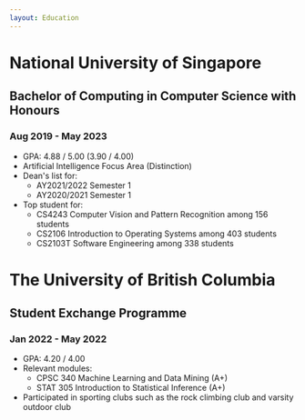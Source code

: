 ```yaml
---
layout: Education
---
```


# National University of Singapore

## Bachelor of Computing in Computer Science with Honours

### Aug 2019 - May 2023

- GPA: 4.88 / 5.00 (3.90 / 4.00)
- Artificial Intelligence Focus Area (Distinction)
- Dean's list for:
	- AY2021/2022 Semester 1
	- AY2020/2021 Semester 1
- Top student for:
	- CS4243 Computer Vision and Pattern Recognition among 156 students
	- CS2106 Introduction to Operating Systems among 403 students
	- CS2103T Software Engineering among 338 students

# The University of British Columbia

## Student Exchange Programme

### Jan 2022 - May 2022

- GPA: 4.20 / 4.00
- Relevant modules:
	- CPSC 340 Machine Learning and Data Mining (A+)
	- STAT 305 Introduction to Statistical Inference (A+)
- Participated in sporting clubs such as the rock climbing club and varsity outdoor club
